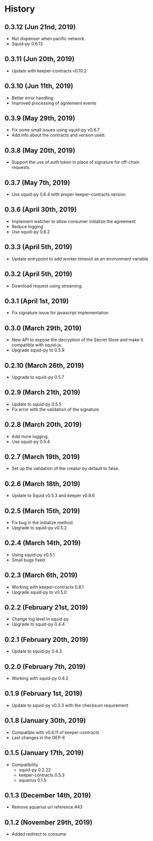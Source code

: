 History
=======

0.3.12 (Jun 21nd, 2019)
------------------------
* Not dispenser when pacific network.
* Squid-py 0.6.13

0.3.11 (Jun 20th, 2019)
------------------------ 
* Update with keeper-contracts v0.10.2

0.3.10 (Jun 11th, 2019)
------------------------ 
* Better error handling
* Improved processing of agreement events

0.3.9 (May 29th, 2019)
------------------------ 
* Fix some small issues using squid-py v0.6.7
* Add info about the contracts and version used.

0.3.8 (May 20th, 2019)
------------------------  
* Support the use of auth token in place of signature for off-chain requests.

0.3.7 (May 7th, 2019)
------------------------   
* Use squid-py 0.6.4 with proper keeper-contracts version

0.3.6 (April 30th, 2019)
------------------------   
* Implement watcher to allow consumer initialize the agreement
* Reduce logging
* Use squid-py 0.6.2

0.3.3 (April 5th, 2019)
------------------------ 
* Update entrypoint to add worker timeout as an environment variable

0.3.2 (April 5th, 2019)
------------------------ 
* Download request using streaming.

0.3.1 (April 1st, 2019)
------------------------ 
* Fix signature issue for javascript implementation

0.3.0 (March 29th, 2019)
------------------------ 
* New API to expose the decryption of the Secret Store and make it compatible with squid-js.
* Upgrade squid-py to 0.5.9

0.2.10 (March 26th, 2019)
-------------------------
* Upgrade to squid-py 0.5.7

0.2.9 (March 21th, 2019)
-------------------------
* Update to squid-py 0.5.5
* Fix error with the validation of the signature

0.2.8 (March 20th, 2019)
-------------------------
* Add more logging.
* Use squid-py 0.5.4

0.2.7 (March 19th, 2019)
-------------------------
* Set up the validation of the creator by default to false.


0.2.6 (March 18th, 2019)
-------------------------
* Update to Squid v0.5.3 and keeper v0.8.6


0.2.5 (March 15th, 2019)
-------------------------
* Fix bug in the initialize method.
* Upgrade to squid-py v0.5.2

0.2.4 (March 14th, 2019)
-------------------------
* Using squid-py v0.5.1
* Small bugs fixed

0.2.3 (March 6th, 2019)
-------------------------
* Working with keeper-contracts 0.8.1
* Upgrade squid-py to v0.5.0

0.2.2 (February 21st, 2019)
-------------------------
* Change log level in squid-py
* Upgrade to squid-py 0.4.4

0.2.1 (February 20th, 2019)
-------------------------
* Update to squid-py 0.4.3.

0.2.0 (February 7th, 2019)
-------------------------
* Working with squid-py 0.4.2

0.1.9 (February 1st, 2019)
-------------------------
* Update to squid-py v0.3.3 with the checksum requirement

0.1.8 (January 30th, 2019)
-------------------------
* Compatible with v0.6.11 of keeper-contracts
* Last changes in the OEP-8

0.1.5 (January 17th, 2019)
-------------------------
* Compatibility
    - squid-py 0.2.22
    - keeper-contracts 0.5.3
    - aquarius 0.1.5

0.1.3 (December 14th, 2019)
-------------------------
* Remove aquarius url reference #43

0.1.2 (November 29th, 2019)
-------------------------
* Added redirect to consume
